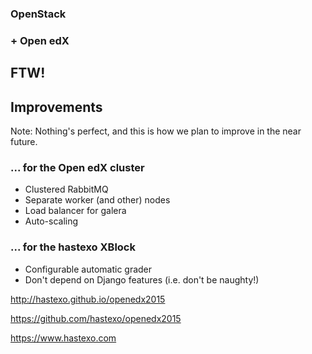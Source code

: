 ### OpenStack
### + Open edX
## FTW! <!-- .element class="fragment" -->


## Improvements

Note: Nothing's perfect, and this is how we plan to improve in the near future.


### ... for the Open edX cluster
- Clustered RabbitMQ <!-- .element class="fragment" -->
- Separate worker (and other) nodes <!-- .element class="fragment" -->
- Load balancer for galera <!-- .element class="fragment" -->
- Auto-scaling <!-- .element class="fragment" -->


### ... for the hastexo XBlock
- Configurable automatic grader <!-- .element class="fragment" -->
- Don't depend on Django features (i.e. don't be naughty!) <!-- .element class="fragment" -->


<!-- .slide: data-background-image="images/by-sa.svg" data-background-size="contain" -->
http://hastexo.github.io/openedx2015

https://github.com/hastexo/openedx2015


<!-- .slide: data-background-image="images/hastexo-logo.svg" data-background-size="contain" -->
https://www.hastexo.com
